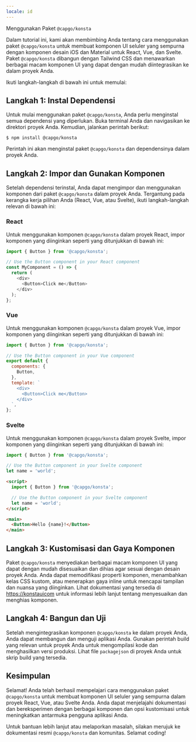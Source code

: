 ```yaml
---
locale: id
---
```


Menggunakan Paket `@capgo/konsta`

Dalam tutorial ini, kami akan membimbing Anda tentang cara menggunakan paket `@capgo/konsta` untuk membuat komponen UI seluler yang sempurna dengan komponen desain iOS dan Material untuk React, Vue, dan Svelte. Paket `@capgo/konsta` dibangun dengan Tailwind CSS dan menawarkan berbagai macam komponen UI yang dapat dengan mudah diintegrasikan ke dalam proyek Anda.

Ikuti langkah-langkah di bawah ini untuk memulai:

## Langkah 1: Instal Dependensi

Untuk mulai menggunakan paket `@capgo/konsta`, Anda perlu menginstal semua dependensi yang diperlukan. Buka terminal Anda dan navigasikan ke direktori proyek Anda. Kemudian, jalankan perintah berikut:

```shell
$ npm install @capgo/konsta
```

Perintah ini akan menginstal paket `@capgo/konsta` dan dependensinya dalam proyek Anda.

## Langkah 2: Impor dan Gunakan Komponen

Setelah dependensi terinstal, Anda dapat mengimpor dan menggunakan komponen dari paket `@capgo/konsta` dalam proyek Anda. Tergantung pada kerangka kerja pilihan Anda (React, Vue, atau Svelte), ikuti langkah-langkah relevan di bawah ini:

### React

Untuk menggunakan komponen `@capgo/konsta` dalam proyek React, impor komponen yang diinginkan seperti yang ditunjukkan di bawah ini:

```javascript
import { Button } from '@capgo/konsta';

// Use the Button component in your React component
const MyComponent = () => {
  return (
    <div>
      <Button>Click me</Button>
    </div>
  );
};
```

### Vue

Untuk menggunakan komponen `@capgo/konsta` dalam proyek Vue, impor komponen yang diinginkan seperti yang ditunjukkan di bawah ini:

```javascript
import { Button } from '@capgo/konsta';

// Use the Button component in your Vue component
export default {
  components: {
    Button,
  },
  template: `
    <div>
      <Button>Click me</Button>
    </div>
  `,
};
```

### Svelte

Untuk menggunakan komponen `@capgo/konsta` dalam proyek Svelte, impor komponen yang diinginkan seperti yang ditunjukkan di bawah ini:

```javascript
import { Button } from '@capgo/konsta';

// Use the Button component in your Svelte component
let name = 'world';
```

```html
<script>
  import { Button } from '@capgo/konsta';

  // Use the Button component in your Svelte component
  let name = 'world';
</script>

<main>
  <Button>Hello {name}!</Button>
</main>
```

## Langkah 3: Kustomisasi dan Gaya Komponen

Paket `@capgo/konsta` menyediakan berbagai macam komponen UI yang dapat dengan mudah disesuaikan dan dihias agar sesuai dengan desain proyek Anda. Anda dapat memodifikasi properti komponen, menambahkan kelas CSS kustom, atau menerapkan gaya inline untuk mencapai tampilan dan nuansa yang diinginkan. Lihat dokumentasi yang tersedia di [https://konstauicom](https://konstauicom/) untuk informasi lebih lanjut tentang menyesuaikan dan menghias komponen.

## Langkah 4: Bangun dan Uji

Setelah mengintegrasikan komponen `@capgo/konsta` ke dalam proyek Anda, Anda dapat membangun dan menguji aplikasi Anda. Gunakan perintah build yang relevan untuk proyek Anda untuk mengompilasi kode dan menghasilkan versi produksi. Lihat file `packagejson` di proyek Anda untuk skrip build yang tersedia.

## Kesimpulan

Selamat! Anda telah berhasil mempelajari cara menggunakan paket `@capgo/konsta` untuk membuat komponen UI seluler yang sempurna dalam proyek React, Vue, atau Svelte Anda. Anda dapat menjelajahi dokumentasi dan bereksperimen dengan berbagai komponen dan opsi kustomisasi untuk meningkatkan antarmuka pengguna aplikasi Anda.

Untuk bantuan lebih lanjut atau melaporkan masalah, silakan merujuk ke dokumentasi resmi `@capgo/konsta` dan komunitas. Selamat coding!